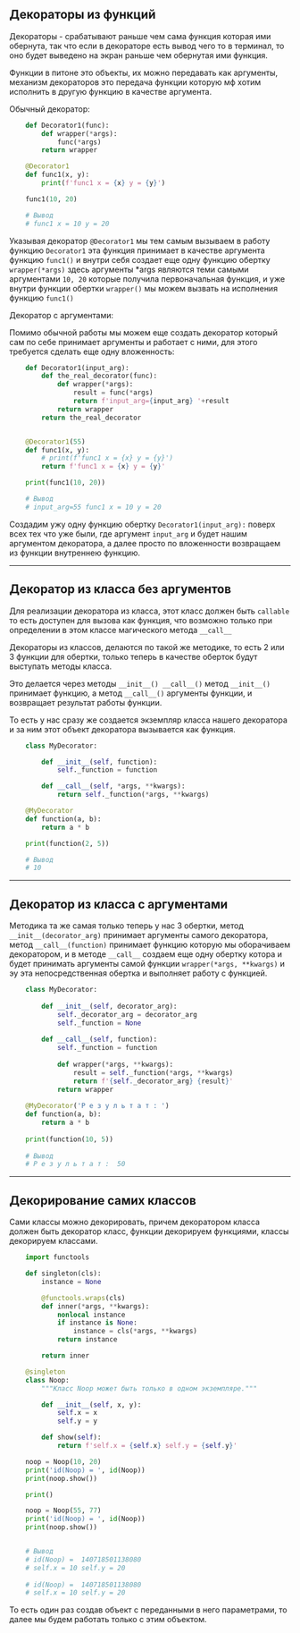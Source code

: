 Декораторы из функций
---

Декораторы - срабатывают раньше чем сама функция которая ими обернута, 
так что если в декораторе есть вывод чего то в терминал, то оно будет
выведено на экран раньше чем обернутая ими функция.

Функции в питоне это объекты, их можно передавать как аргументы, 
механизм декораторов это передача функции которую мф хотим исполнить 
в другую функцию в качестве аргумента.

Обычный декоратор:

```python
    def Decorator1(func):
        def wrapper(*args):
            func(*args)
        return wrapper

    @Decorator1
    def func1(x, y):
        print(f'func1 x = {x} y = {y}')

    func1(10, 20)

    # Вывод
    # func1 x = 10 y = 20
```

Указывая декоратор `@Decorator1` мы тем самым вызываем в работу 
функцию `Decorator1` эта функция принимает в качестве аргумента 
функцию `func1()` и внутри себя создает еще одну функцию обертку 
`wrapper(*args)` здесь аргументы *args являются теми самыми аргументами
`10, 20` которые получила первоначальная функция, и уже внутри функции 
обертки `wrapper()` мы можем вызвать на исполнения функцию `func1()`

Декоратор с аргументами:

Помимо обычной работы мы можем еще создать 
декоратор который сам по себе принимает аргументы и работает с ними,
для этого требуется сделать еще одну вложенность:

```python
    def Decorator1(input_arg):
        def the_real_decorator(func):
            def wrapper(*args):
                result = func(*args)
                return f'input_arg={input_arg} '+result
            return wrapper
        return the_real_decorator


    @Decorator1(55)
    def func1(x, y):
        # print(f'func1 x = {x} y = {y}')
        return f'func1 x = {x} y = {y}'

    print(func1(10, 20))

    # Вывод
    # input_arg=55 func1 x = 10 y = 20
```

Создадим ужу одну функцию обертку `Decorator1(input_arg):` поверх всех 
тех что уже были, где аргумент `input_arg` и будет нашим аргументом 
декоратора, а далее просто по вложенности возвращаем из функции 
внутреннею функцию.

---

Декоратор из класса без аргументов
---

Для реализации декоратора из класса, этот класс должен быть `callable`
то есть доступен для вызова как функция, что возможно только при
определении в этом классе магического метода `__call__`

Декораторы из классов, делаются по такой же методике, то есть 2 или 3 
функции для обертки, только теперь в качестве оберток будут выступать 
методы класса.

Это делается через методы `__init__() __call__()` метод `__init__()`
принимает функцию, а метод `__call__()` аргументы функции, и 
возвращает результат работы функции.

То есть у нас сразу же создается экземпляр класса нашего декоратора
и за ним этот объект декоратора вызывается как функция.

```python
    class MyDecorator:

        def __init__(self, function):
            self._function = function

        def __call__(self, *args, **kwargs):
            return self._function(*args, **kwargs)

    @MyDecorator
    def function(a, b):
        return a * b

    print(function(2, 5))

    # Вывод
    # 10
```

---

Декоратор из класса с аргументами
---

Методика та же самая только теперь у нас 3 обертки, метод
`__init__(decorator_arg)` принимает аргументы самого декоратора,
метод `__call__(function)` принимает функцию которую мы оборачиваем
декоратором, и в методе `__call__` создаем еще одну обертку котора
и будет принимать аргументы самой функции `wrapper(*args, **kwargs)`
и эу эта непосредственная обертка и выполняет работу с функцией.

```python
    class MyDecorator:
    
        def __init__(self, decorator_arg):
            self._decorator_arg = decorator_arg
            self._function = None
    
        def __call__(self, function):
            self._function = function
    
            def wrapper(*args, **kwargs):
                result = self._function(*args, **kwargs)
                return f'{self._decorator_arg} {result}'
            return wrapper
    
    @MyDecorator('Р е з у л ь т а т : ')
    def function(a, b):
        return a * b
    
    print(function(10, 5))
    
    # Вывод
    # Р е з у л ь т а т :  50
```

---

Декорирование самих классов
---
Сами классы можно декорировать, причем декоратором класса должен
быть декоратор класс, функции декорируем функциями, классы декорируем
классами.

```python
    import functools

    def singleton(cls):
        instance = None

        @functools.wraps(cls)
        def inner(*args, **kwargs):
            nonlocal instance
            if instance is None:
                instance = cls(*args, **kwargs)
            return instance

        return inner

    @singleton
    class Noop:
        """Класс Noop может быть только в одном экземпляре."""

        def __init__(self, x, y):
            self.x = x
            self.y = y

        def show(self):
            return f'self.x = {self.x} self.y = {self.y}'

    noop = Noop(10, 20)
    print('id(Noop) = ', id(Noop))
    print(noop.show())

    print()

    noop = Noop(55, 77)
    print('id(Noop) = ', id(Noop))
    print(noop.show())


    # Вывод
    # id(Noop) =  140718501138080
    # self.x = 10 self.y = 20
 
    # id(Noop) =  140718501138080
    # self.x = 10 self.y = 20
```

То есть один раз создав объект с переданными в него параметрами,
то далее мы будем работать только с этим объектом.
